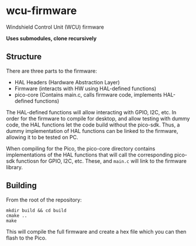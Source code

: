 # wcu-firmware
Windshield Control Unit (WCU) firmware

**Uses submodules, clone recursively**

## Structure
There are three parts to the firmware:

- HAL Headers (Hardware Abstraction Layer)
- Firmware (interacts with HW using HAL-defined functions)
- pico-core (Contains main.c, calls firmware code, implements HAL-defined functions)

The HAL-defined functions will allow interacting with GPIO, I2C, etc.
In order for the firmware to compile for desktop, and allow testing with dummy code, the HAL functions let the code build without the pico-sdk.
Thus, a dummy implementation of HAL functions can be linked to the firmware, allowing it to be tested on PC.

When compiling for the Pico, the pico-core directory contains implementations of the HAL functions that will call the corresponding pico-sdk functiosn for GPIO, I2C, etc. These, and ```main.c``` will link to the firmware library.

## Building
From the root of the repository:
```
mkdir build && cd build
cmake ..
make
```

This will compile the full firmware and create a hex file which you can then flash to the Pico.
